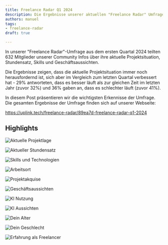 ```yaml
---
title: Freelance Radar Q1 2024
description: Die Ergebnisse unserer aktuellen "Freelance Radar" Umfrage unter den Mitgliedern unserer Community.
authors: manuel
tags:
- freelance-radar
draft: true

---
```


In unserer "Freelance Radar"-Umfrage aus dem ersten Quartal 2024 teilten 632 Mitglieder unserer Community Infos über ihre aktuelle Projektsituation, Stundensatz, Skills und Geschäftsaussichten.

Die Ergebnisse zeigen, dass die aktuelle Projektsituation immer noch herausfordernd ist, sich aber im Vergleich zum letzten Quartal verbessert hat - 29% antworteten, dass es besser läuft als zur gleichen Zeit im letzten Jahr (zuvor 32%) und 36% gaben an, dass es schlechter läuft (zuvor 41%).

<!--truncate-->

In diesem Post präsentieren wir die wichtigsten Erkennisse der Umfrage.<br />
Die gesamten Ergebnisse der Umfrage finden sich auf unserer Webseite:

<Embed>https://uplink.tech/freelance-radar/89ea7d-freelance-radar-q1-2024</Embed>

## Highlights

![Aktuelle Projektlage](https://uplink.tech/freelance-radar/89ea7d-freelance-radar-q1-2024/fb7a61-current-project-situation.png)

![Aktueller Stundensatz](https://uplink.tech/freelance-radar/89ea7d-freelance-radar-q1-2024/7cd79f-current-hourly-rate.png)

![Skills und Technologien](https://uplink.tech/freelance-radar/89ea7d-freelance-radar-q1-2024/25d452-skills-and-technologies.png)

![Arbeitsort](https://uplink.tech/freelance-radar/89ea7d-freelance-radar-q1-2024/7dfee5-work-location.png)

![Projektakquise](https://uplink.tech/freelance-radar/89ea7d-freelance-radar-q1-2024/bd20d8-project-acquisition.png)

![Geschäftsaussichten](https://uplink.tech/freelance-radar/89ea7d-freelance-radar-q1-2024/22337f-business-outlook.png)

![KI Nutzung](https://uplink.tech/freelance-radar/89ea7d-freelance-radar-q1-2024/b0d772-ai-usage.png)

![KI Aussichten](https://uplink.tech/freelance-radar/89ea7d-freelance-radar-q1-2024/2db7b0-ai-outlook.png)

![Dein Alter](https://uplink.tech/freelance-radar/89ea7d-freelance-radar-q1-2024/2bd0eb-your-age.png)

![Dein Geschlecht](https://uplink.tech/freelance-radar/89ea7d-freelance-radar-q1-2024/0eed5a-your-gender.png)

![Erfahrung als Freelancer](https://uplink.tech/freelance-radar/89ea7d-freelance-radar-q1-2024/9036b0-experience-as-freelancer.png)